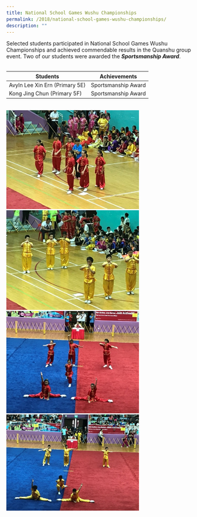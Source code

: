 ```yaml
---
title: National School Games Wushu Championships
permalink: /2018/national-school-games-wushu-championships/
description: ""
---
```

Selected students participated in National School Games Wushu Championships and achieved commendable results in the Quanshu group event. Two of our students were awarded the **_Sportsmanship Award_**.
<br><br>


| Students  | Achievements | 
| -------- | -------- |
| Avyln Lee Xin Ern (Primary 5E)     | Sportsmanship Award     | 
| Kong Jing Chun (Primary 5F)     | Sportsmanship Award     | 

<br>
<img src="/images/2018wushu1.jpg" 
         style="width:350px"
			/>
<br>
<img src="/images/2018wushu2.jpg" 
         style="width:350px"
			/>
<br>
<img src="/images/2018wushu3.jpg" 
         style="width:350px"
			/>
<br>
<img src="/images/2018wushu4.jpg" 
         style="width:350px"
			/>
